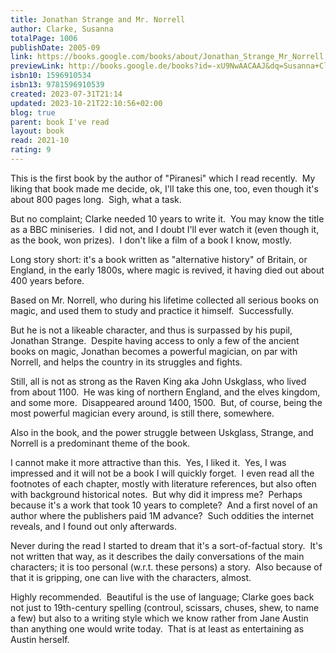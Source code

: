 ```yaml
---
title: Jonathan Strange and Mr. Norrell
author: Clarke, Susanna
totalPage: 1006
publishDate: 2005-09
link: https://books.google.com/books/about/Jonathan_Strange_Mr_Norrell.html?hl=&id=-xU9NwAACAAJ
previewLink: http://books.google.de/books?id=-xU9NwAACAAJ&dq=Susanna+Clarke,+Jonathan+Strange+and+Mr.+Norrell&hl=&as_pt=BOOKS&cd=8&source=gbs_api
isbn10: 1596910534
isbn13: 9781596910539
created: 2023-07-31T21:14
updated: 2023-10-21T22:10:56+02:00
blog: true
parent: book I've read
layout: book
read: 2021-10
rating: 9
---
```


This is the first book by the author of "Piranesi" which I read recently.  My liking that book made me decide, ok, I'll take this one, too, even though it's about 800 pages long.  Sigh, what a task.  

But no complaint; Clarke needed 10 years to write it.  You may know the title as a BBC miniseries.  I did not, and I doubt I'll ever watch it (even though it, as the book, won prizes).  I don't like a film of a book I know, mostly.  

Long story short: it's a book written as "alternative history" of Britain, or England, in the early 1800s, where magic is revived, it having died out about 400 years before.  

Based on Mr. Norrell, who during his lifetime collected all serious books on magic, and used them to study and practice it himself.  Successfully.  

But he is not a likeable character, and thus is surpassed by his pupil, Jonathan Strange.  Despite having access to only a few of the ancient books on magic, Jonathan becomes a powerful magician, on par with Norrell, and helps the country in its struggles and fights.  

Still, all is not as strong as the Raven King aka John Uskglass, who lived from about 1100.  He was king of northern England, and the elves kingdom, and some more.  Disappeared around 1400, 1500.  But, of course, being the most powerful magician every around, is still there, somewhere.  

Also in the book, and the power struggle between Uskglass, Strange, and Norrell is a predominant theme of the book.  

I cannot make it more attractive than this.  Yes, I liked it.  Yes, I was impressed and it will not be a book I will quickly forget.  I even read all the footnotes of each chapter, mostly with literature references, but also often with background historical notes.  But why did it impress me?  Perhaps because it's a work that took 10 years to complete?  And a first novel of an author where the publishers paid 1M advance?  Such oddities the internet reveals, and I found out only afterwards.  

Never during the read I started to dream that it's a sort-of-factual story.  It's not written that way, as it describes the daily conversations of the main characters; it is too personal (w.r.t. these persons) a story.  Also because of that it is gripping, one can live with the characters, almost.   

Highly recommended.  Beautiful is the use of language; Clarke goes back not just to 19th-century spelling (controul, scissars, chuses, shew, to name a few) but also to a writing style which we know rather from Jane Austin than anything one would write today.  That is at least as entertaining as Austin herself.